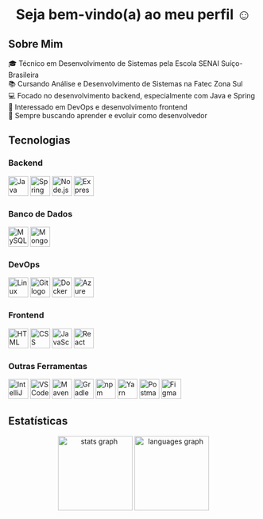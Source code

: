 <h1 align="center">Seja bem-vindo(a) ao meu perfil ☺️</h1>

###

<h2 align="left">Sobre Mim</h2>

<p align="left">
  🎓 Técnico em Desenvolvimento de Sistemas pela Escola SENAI Suíço-Brasileira<br>
  📚 Cursando Análise e Desenvolvimento de Sistemas na Fatec Zona Sul<br>
  💻 Focado no desenvolvimento backend, especialmente com Java e Spring<br>
  🚀 Interessado em DevOps e desenvolvimento frontend<br>
  📖 Sempre buscando aprender e evoluir como desenvolvedor
</p>

###

<h2 align="left">Tecnologias</h2>

<h3 align="left">Backend</h3>
<div align="left">
  <img src="https://skillicons.dev/icons?i=java" height="40" alt="Java logo" />
  <img src="https://skillicons.dev/icons?i=spring" height="40" alt="Spring logo" />
  <img src="https://skillicons.dev/icons?i=nodejs" height="40" alt="Node.js logo" />
  <img src="https://skillicons.dev/icons?i=express" height="40" alt="Express logo" />
</div>

<h3 align="left">Banco de Dados</h3>
<div align="left">
  <img src="https://skillicons.dev/icons?i=mysql" height="40" alt="MySQL logo" />
  <img src="https://skillicons.dev/icons?i=mongodb" height="40" alt="MongoDB logo" />
</div>

<h3 align="left">DevOps</h3>
<div align="left">
  <img src="https://skillicons.dev/icons?i=linux" height="40" alt="Linux logo" />
  <img src="https://skillicons.dev/icons?i=git" height="40" alt="Git logo" />
  <img src="https://skillicons.dev/icons?i=docker" height="40" alt="Docker logo" />
  <img src="https://skillicons.dev/icons?i=azure" height="40" alt="Azure logo" />
</div>

<h3 align="left">Frontend</h3>
<div align="left">
  <img src="https://skillicons.dev/icons?i=html" height="40" alt="HTML logo" />
  <img src="https://skillicons.dev/icons?i=css" height="40" alt="CSS logo" />
  <img src="https://skillicons.dev/icons?i=js" height="40" alt="JavaScript logo" />
  <img src="https://skillicons.dev/icons?i=react" height="40" alt="React logo" />
</div>

<h3 align="left">Outras Ferramentas</h3>
<div align="left">
  <img src="https://skillicons.dev/icons?i=idea" height="40" alt="IntelliJ IDEA logo" />
  <img src="https://skillicons.dev/icons?i=vscode" height="40" alt="VS Code logo" />
  <img src="https://skillicons.dev/icons?i=maven" height="40" alt="Maven logo" />
  <img src="https://skillicons.dev/icons?i=gradle" height="40" alt="Gradle logo" />
  <img src="https://skillicons.dev/icons?i=npm" height="40" alt="npm logo" />
  <img src="https://skillicons.dev/icons?i=yarn" height="40" alt="Yarn logo" />
  <img src="https://skillicons.dev/icons?i=postman" height="40" alt="Postman logo" />
  <img src="https://skillicons.dev/icons?i=figma" height="40" alt="Figma logo" />
</div>

###

<h2 align="left">Estatísticas</h2>

<div align="center">
  <img src="https://github-readme-stats.vercel.app/api?username=Rodriguou&hide_title=false&hide_rank=false&show_icons=true&include_all_commits=true&count_private=true&disable_animations=false&theme=github_dark&locale=pt-br&hide_border=false&order=1" height="150" alt="stats graph" />
  <img src="https://github-readme-stats.vercel.app/api/top-langs?username=Rodriguou&locale=pt-br&hide_title=false&layout=compact&card_width=320&langs_count=5&theme=github_dark&hide_border=false&order=2" height="150" alt="languages graph" />
</div>
